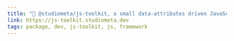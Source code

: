 ```yaml
---
title: "🔧 @studiometa/js-toolkit, a small data-attributes driven JavaScript framework"
link: https://js-toolkit.studiometa.dev
tags: package, dev, js-toolkit, js, framework
---
```


